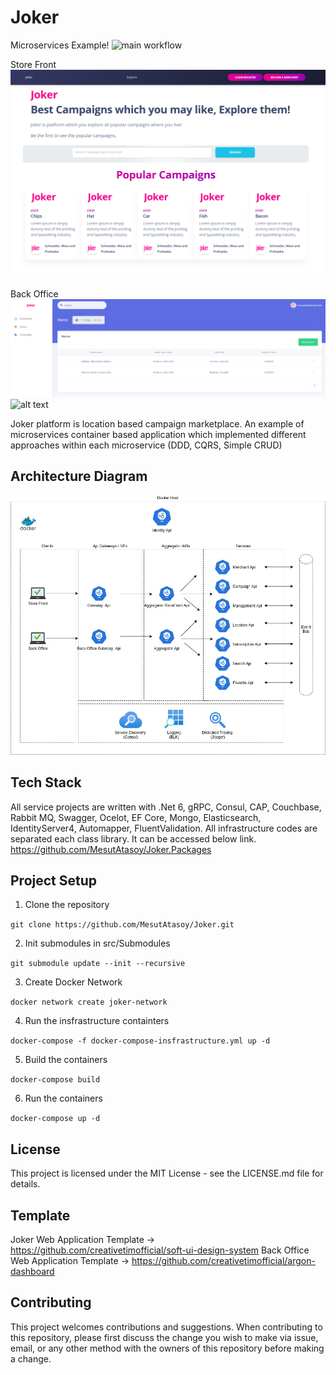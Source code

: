 # Joker

Microservices Example!  ![main workflow](https://github.com/MesutAtasoy/Joker/actions/workflows/main.yml/badge.svg)

Store Front
![alt text](https://github.com/MesutAtasoy/Joker/blob/net60/src/images/joker-web-ui-image.png)

Back Office
![alt text](https://github.com/MesutAtasoy/Joker/blob/net60/src/images/backoffice.png)
![alt text](https://github.com/MesutAtasoy/Joker/blob/net60/src/images/backoffice2png)

Joker platform is location based campaign marketplace. An example of microservices container based application which implemented different approaches within each microservice (DDD, CQRS, Simple CRUD)

## Architecture Diagram
![alt text](https://github.com/MesutAtasoy/Joker/blob/net60/src/images/joker.jpg)

## Tech Stack
 All service projects are written with .Net 6, gRPC, Consul, CAP, Couchbase,  Rabbit MQ, Swagger, Ocelot, EF Core, Mongo, Elasticsearch, IdentityServer4, Automapper, FluentValidation. All infrastructure codes are separated each class library. It can be accessed below link. 
 https://github.com/MesutAtasoy/Joker.Packages
 
 ## Project Setup 
 
1. Clone the repository 

`git clone https://github.com/MesutAtasoy/Joker.git` 

2. Init submodules in src/Submodules

`git submodule update --init --recursive` 

3. Create Docker Network

`docker network create joker-network` 

4. Run the insfrastructure containters

`docker-compose -f docker-compose-insfrastructure.yml up -d` 

5. Build the containers

`docker-compose build` 

6. Run the containers

`docker-compose up -d` 

 ## License
 
This project is licensed under the MIT License - see the LICENSE.md file for details.


 ## Template
Joker Web Application Template -> https://github.com/creativetimofficial/soft-ui-design-system
Back Office Web Application Template -> https://github.com/creativetimofficial/argon-dashboard

 ## Contributing
This project welcomes contributions and suggestions. When contributing to this repository, please first discuss the change you wish to make via issue, email, or any other method with the owners of this repository before making a change.

